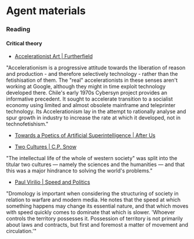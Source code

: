 # Agent materials

### Reading

#### Critical theory
* [Accelerationist Art | Furtherfield](http://www.furtherfield.org/features/articles/accelerationist-art "Accelerationist Art | Furtherfield") 

"Accelerationism is a progressive attitude towards the liberation of reason and production - and therefore selectively technology - rather than the fetishisation of them. The "real" accelerationists in these senses aren't working at Google, although they might in time exploit technology developed there. Chile's early 1970s Cybersyn project provides an informative precedent. It sought to accelerate transition to a socialist economy using limited and almost obsolete mainframe and teleprinter technology. Its Accelerationism lay in the attempt to rationally analyse and spur growth in industry to increase the rate at which it developed, not in technofetishism."

* [Towards a Poetics of Artificial Superintelligence | After Us](http://www.aft3r.us/towards-a-poetics-of-artificial-superintelligence/ "Towards a Poetics of Artificial Superintelligence | After Us")

* [Two Cultures | C.P. Snow](http://sciencepolicy.colorado.edu/students/envs_5110/snow_1959.pdf "Two Cultures | C.P. Snow")

"The intellectual life of the whole of western society" was split into the titular two cultures — namely the sciences and the humanities — and that this was a major hindrance to solving the world's problems."

* [Paul Virilio | Speed and Politics](https://naturetecture.files.wordpress.com/2010/05/virilio-speed-and-politics.pdf "Paul Virilio | Speed and Politics")

"Dromology is important when considering the structuring of society in relation to warfare and modern media. He notes that the speed at which something happens may change its essential nature, and that which moves with speed quickly comes to dominate that which is slower. 'Whoever controls the territory possesses it. Possession of territory is not primarily about laws and contracts, but first and foremost a matter of movement and circulation.'"